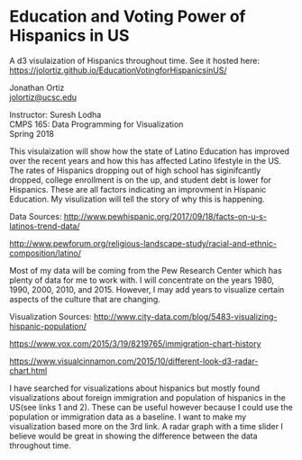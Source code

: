 # Education and Voting Power of Hispanics in US
A d3 visulaization of Hispanics throughout time.
See it hosted here:  
https://jolortiz.github.io/EducationVotingforHispanicsinUS/  

Jonathan Ortiz  
jolortiz@ucsc.edu 

Instructor: Suresh Lodha  
CMPS 165: Data Programming for Visualization  
Spring 2018  

This visulaization will show how the state of Latino Education has improved over the recent years and how this has affected Latino lifestyle in the US. The rates of Hispanics dropping out of high school has siginifcantly dropped, college enrollment is on the up, and student debt is lower for Hispanics. These are all factors indicating an improvment in Hispanic Education. My visulization will tell the story of why this is happening.

Data Sources:
http://www.pewhispanic.org/2017/09/18/facts-on-u-s-latinos-trend-data/

http://www.pewforum.org/religious-landscape-study/racial-and-ethnic-composition/latino/

Most of my data will be coming from the Pew Research Center which has plenty of data for me to work with. I will concentrate on the years 1980, 1990, 2000, 2010, and 2015. However, I may add years to visualize certain aspects of the culture that are changing.

Visualization Sources:
http://www.city-data.com/blog/5483-visualizing-hispanic-population/

https://www.vox.com/2015/3/19/8219765/immigration-chart-history

https://www.visualcinnamon.com/2015/10/different-look-d3-radar-chart.html

I have searched for visualizations about hispanics but mostly found visualizations about foreign immigration and population of hispanics in the US(see links 1 and 2). These can be useful however because I could use the population or immigration data as a baseline. I want to make my visualization based more on the 3rd link. A radar graph with a time slider I believe would be great in showing the difference between the data throughout time.
